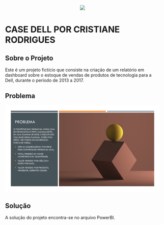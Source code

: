 <h1 align="center">
  <img src="https://img.shields.io/static/v1?label=CASE%20DELL%20POR&message=CRISTIANE%20RODRIGUES&color=7159c1&style=flat-square&logo=ghost"/>
</h1>

# CASE DELL POR CRISTIANE RODRIGUES

## Sobre o Projeto

Este é um projeto fictício que consiste na criação de um relatório em dashboard sobre o estoque de vendas de produtos de tecnologia para a Dell, durante o período de 2013 a 2017.

## Problema

![Imagem](img/img.jpg)

## Solução

A solução do projeto encontra-se no arquivo PowerBI.

